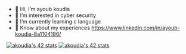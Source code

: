 - 👋 Hi, I’m ayoub koudia
- 👀 I’m interested in cyber security
- 🌱 I’m currently learning c language
- 📄 Know about my experiences https://www.linkedin.com/in/ayoub-koudia-8a1104186/

<!---
ayoubkoudia/ayoubkoudia is a ✨ special ✨ repository because its `README.md` (this file) appears on your GitHub profile.
You can click the Preview link to take a look at your changes.
--->
<a href="https://github.com/JaeSeoKim/badge42"><img src="https://badge42.vercel.app/api/v2/cl9cjfo5w00250gl7cbhxjx09/stats?cursusId=9&coalitionId=piscine" alt="akoudia's 42 stats" /></a>
<a href="https://github.com/JaeSeoKim/badge42"><img src="https://badge42.vercel.app/api/v2/cl9cjfo5w00250gl7cbhxjx09/stats?cursusId=21&coalitionId=281" alt="akoudia's 42 stats" /></a>
